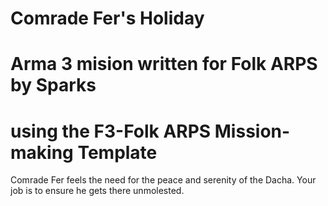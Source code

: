 # Comrade Fer's Holiday #
# Arma 3 mision written for Folk ARPS by Sparks #
# using the F3-Folk ARPS Mission-making Template #

Comrade Fer feels the need for the peace and serenity of the Dacha.
Your job is to ensure he gets there unmolested.

